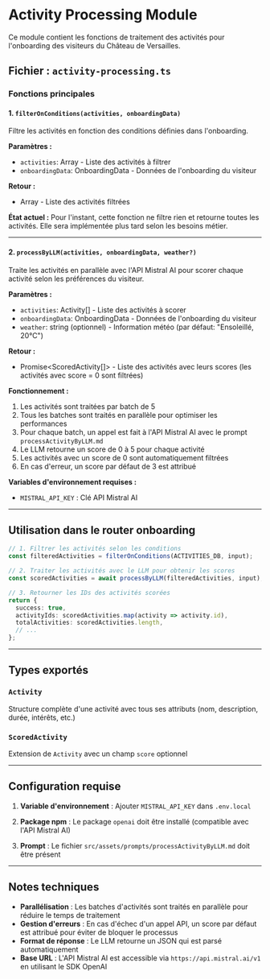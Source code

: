 # Activity Processing Module

Ce module contient les fonctions de traitement des activités pour l'onboarding des visiteurs du Château de Versailles.

## Fichier : `activity-processing.ts`

### Fonctions principales

#### 1. `filterOnConditions(activities, onboardingData)`

Filtre les activités en fonction des conditions définies dans l'onboarding.

**Paramètres :**
- `activities`: Array<Activity> - Liste des activités à filtrer
- `onboardingData`: OnboardingData - Données de l'onboarding du visiteur

**Retour :**
- Array<Activity> - Liste des activités filtrées

**État actuel :** 
Pour l'instant, cette fonction ne filtre rien et retourne toutes les activités. Elle sera implémentée plus tard selon les besoins métier.

---

#### 2. `processByLLM(activities, onboardingData, weather?)`

Traite les activités en parallèle avec l'API Mistral AI pour scorer chaque activité selon les préférences du visiteur.

**Paramètres :**
- `activities`: Activity[] - Liste des activités à scorer
- `onboardingData`: OnboardingData - Données de l'onboarding du visiteur
- `weather`: string (optionnel) - Information météo (par défaut: "Ensoleillé, 20°C")

**Retour :**
- Promise<ScoredActivity[]> - Liste des activités avec leurs scores (les activités avec score = 0 sont filtrées)

**Fonctionnement :**
1. Les activités sont traitées par batch de 5
2. Tous les batches sont traités en parallèle pour optimiser les performances
3. Pour chaque batch, un appel est fait à l'API Mistral AI avec le prompt `processActivityByLLM.md`
4. Le LLM retourne un score de 0 à 5 pour chaque activité
5. Les activités avec un score de 0 sont automatiquement filtrées
6. En cas d'erreur, un score par défaut de 3 est attribué

**Variables d'environnement requises :**
- `MISTRAL_API_KEY` : Clé API Mistral AI

---

## Utilisation dans le router onboarding

```typescript
// 1. Filtrer les activités selon les conditions
const filteredActivities = filterOnConditions(ACTIVITIES_DB, input);

// 2. Traiter les activités avec le LLM pour obtenir les scores
const scoredActivities = await processByLLM(filteredActivities, input);

// 3. Retourner les IDs des activités scorées
return {
  success: true,
  activityIds: scoredActivities.map(activity => activity.id),
  totalActivities: scoredActivities.length,
  // ...
};
```

---

## Types exportés

### `Activity`
Structure complète d'une activité avec tous ses attributs (nom, description, durée, intérêts, etc.)

### `ScoredActivity`
Extension de `Activity` avec un champ `score` optionnel

---

## Configuration requise

1. **Variable d'environnement** : Ajouter `MISTRAL_API_KEY` dans `.env.local`

2. **Package npm** : Le package `openai` doit être installé (compatible avec l'API Mistral AI)

3. **Prompt** : Le fichier `src/assets/prompts/processActivityByLLM.md` doit être présent

---

## Notes techniques

- **Parallélisation** : Les batches d'activités sont traités en parallèle pour réduire le temps de traitement
- **Gestion d'erreurs** : En cas d'échec d'un appel API, un score par défaut est attribué pour éviter de bloquer le processus
- **Format de réponse** : Le LLM retourne un JSON qui est parsé automatiquement
- **Base URL** : L'API Mistral AI est accessible via `https://api.mistral.ai/v1` en utilisant le SDK OpenAI
